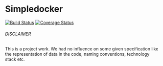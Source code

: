 
# Simpledocker
[![Build Status](https://travis-ci.org/SimpleDocker-Group/Simpledocker.svg?branch=master)](https://travis-ci.org/SimpleDocker-Group/Simpledocker) [![Coverage Status](https://coveralls.io/repos/JohnnyQQQQ/Simpledocker/badge.svg?branch=master&service=github)](https://coveralls.io/github/JohnnyQQQQ/Simpledocker?branch=master)

###### DISCLAIMER
This is a project work. We had no influence on some given specification like the representation of data in the code, naming conventions, technology stack etc.
